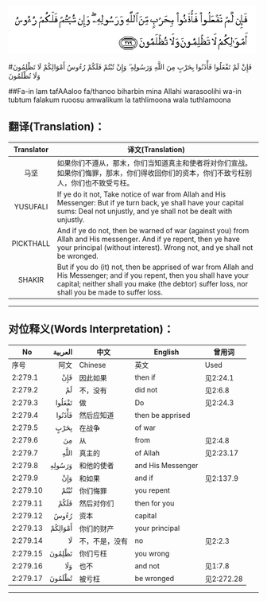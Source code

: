 ![002:279](images/002_279.gif)

#فَإِنْ لَمْ تَفْعَلُوا فَأْذَنُوا بِحَرْبٍ مِنَ اللَّهِ وَرَسُولِهِ ۖ وَإِنْ تُبْتُمْ فَلَكُمْ رُءُوسُ أَمْوَالِكُمْ لَا تَظْلِمُونَ وَلَا تُظْلَمُونَ 

##Fa-in lam tafAAaloo fa/thanoo biharbin mina Allahi warasoolihi wa-in tubtum falakum ruoosu amwalikum la tathlimoona wala tuthlamoona 

## 翻译(Translation)：

| Translator | 译文(Translation)                                            |
| :--------: | ------------------------------------------------------------ |
|    马坚    | 如果你们不遵从，那末，你们当知道真主和使者将对你们宣战。如果你们悔罪，那末，你们得收回你们的资本，你们不致亏枉别人，你们也不致受亏枉。 |
|  YUSUFALI  | If ye do it not, Take notice of war from Allah and His Messenger: But if ye turn back, ye shall have your capital sums: Deal not unjustly, and ye shall not be dealt with unjustly. |
| PICKTHALL  | And if ye do not, then be warned of war (against you) from Allah and His messenger. And if ye repent, then ye have your principal (without interest). Wrong not, and ye shall not be wronged. |
|   SHAKIR   | But if you do (it) not, then be apprised of war from Allah and His Messenger; and if you repent, then you shall have your capital; neither shall you make (the debtor) suffer loss, nor shall you be made to suffer loss. |

---

## 对位释义(Words Interpretation)：

| No   | العربية | 中文    | English | 曾用词 |
| ---- | ------: | ------- | ------- | ------ |
| 序号 |    阿文 | Chinese | 英文    | Used   |
| 2:279.1  | فَإِنْ     | 因此如果       | then if           | 见2:24.1   |
| 2:279.2  | لَمْ      | 不，没有       | did not           | 见2:6.8    |
| 2:279.3  | تَفْعَلُوا  | 做             | Do                | 见2:24.3   |
| 2:279.4  | فَأْذَنُوا  | 然后应知道     | then be apprised  |            |
| 2:279.5  | بِحَرْبٍ    | 在战争         | of war            |            |
| 2:279.6  | مِنَ      | 从             | from              | 见2:4.8    |
| 2:279.7  |    اللَّهِ | 真主的         | of Allah          | 见2:23.17  |
| 2:279.8  | وَرَسُولِهِ  | 和他的使者     | and His Messenger |            |
| 2:279.9  | وَإِنْ     | 和如果         | and if            | 见2:137.9  |
| 2:279.10 | تُبْتُمْ    | 你们悔罪       | you repent        |            |
| 2:279.11 | فَلَكُمْ    | 然后对你们     | then for you      |            |
| 2:279.12 | رُءُوسُ    | 资本           | capital           |            |
| 2:279.13 | أَمْوَالِكُمْ | 你们的财产     | your principal    |            |
| 2:279.14 | لَا      | 不，不是，没有 | no                | 见2:2.3    |
| 2:279.15 | تَظْلِمُونَ  | 你们亏枉       | you wrong         |            |
| 2:279.16 | وَلَا     | 也不           | and not           | 见1:7.8    |
| 2:279.17 | تُظْلَمُونَ  | 被亏枉         | be wronged        | 见2:272.28 |

---
